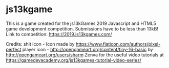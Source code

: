 # js13kgame
This is a game created for the js13kGames 2019 Javascript and HTML5 game development competition. Submissions have to be less than 13kB! Link to competition: https://2019.js13kgames.com/

Credits:
shit icon - Icon made by https://www.flaticon.com/authors/pixel-perfect
player icon - http://opengameart.org/content/tiny-16-basic by http://opengameart.org/users/sharm
Zenva for the useful video tutorials at https://gamedevacademy.org/js13kgames-tutorial-video-series/
